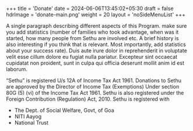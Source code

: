 +++
title = 'Donate'
date = 2024-06-06T13:45:02+05:30
draft = false
hdrImage = 'donate-main.png'
weight = 20
layout = 'noSideMenuList'
+++

A single paragraph describing different aspects of this Program. make sure you add statistics (number of families who took advantage, when was it started, how many people from Sethu are involved etc. A brief history is also interesting if you think that is relevant. Most importantly, add statistics about your success rate). Duis aute irure dolor in reprehenderit in voluptate velit esse cillum dolore eu fugiat nulla pariatur. Excepteur sint occaecat cupidatat non proident, sunt in culpa qui officia deserunt mollit anim id est laborum.

“Sethu” is registered U/s 12A of Income Tax Act 1961. Donations to Sethu are approved by the Director of Income Tax (Exemptions) Under section 80G (5) (vi) of the Income Tax Act 1961. Sethu is also registered under the Foreign
Contribution (Regulation) Act, 2010. Sethu is registered with

- The Dept. of Social Welfare, Govt, of Goa
- NITI Aayog
- National Trust
